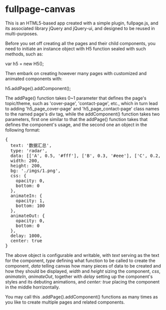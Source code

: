 # fullpage-canvas
This is an HTML5-based app created with a simple plugin, fullpage.js, and its associated library jQuery and jQuery-ui, and designed to be reused in multi-purposes. 

Before you set off creating all the pages and their child components, you need to initiate an instance object with H5 function sealed with such methods, such as:

var h5 = new H5();

Then embark on creating however many pages with customized and animated components with: 

h5.addPage().addComponent();

The addPage() function takes 0~1 parameter that defines the page's topic/theme, such as 'cover-page', 'contact-page', etc., which in turn lead to adding 'h5_page_cover-page' and 'h5_page_contact-page' class names to the named page's div tag, while the addComponent() function takes two parameters, first one similar to that the addPage() function takes that defines the component's usage, and the second one an object in the following format: 

<pre>
{
  text: '数据汇总',
  type: 'radar',
  data: [['A', 0.5, '#fff'], ['B', 0.3, '#eee'], ['C', 0.2, '#f00']],
  width: 200,
  height: 200,
  bg: './imgs/1.png',
  css: {
    opacity: 0,
    bottom: 0
  },
  animateIn: {
    opacity: 1,
    bottom: 100
  },
  animateOut: {
    opacity: 0,
    bottom: 0
  },
  delay: 1000,
  center: true
}
</pre>

The above object is configurable and writable, with <i>text</i> serving as the text for the component, <i>type</i> defining what function to be called to create the component, <i>data</i> telling canvas how many pieces of data to be created and how they should be displayed, <i>width</i> and <i>height</i> sizing the component, <i>css</i>, <i>animateIn</i>, <i>animateOut</i>, together with <i>delay</i> setting up the component's styles and its debuting animations, and <i>center: true</i> placing the component in the middle horrizontally.

You may call this .addPage().addComponent() functions as many times as you like to create multiple pages and related components.


